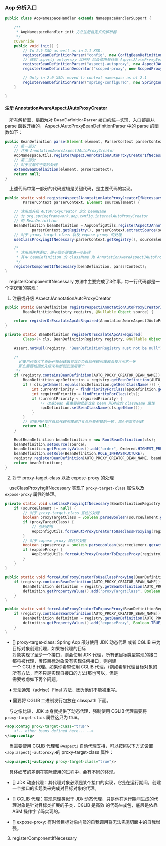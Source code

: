 ### Aop 分析入口

```java
public class AopNamespaceHandler extends NamespaceHandlerSupport {

	/**
	 * AopNamespaceHandler init 方法注册自定义的解析器
	 */
	@Override
	public void init() {
		// In 2.0 XSD as well as in 2.1 XSD.
		registerBeanDefinitionParser("config", new ConfigBeanDefinitionParser());
		// 遇到 aspectj-autoproxy 注解时 就会使用解析器 AspectJAutoProxyBeanDefinitionParser 进行解析
		registerBeanDefinitionParser("aspectj-autoproxy", new AspectJAutoProxyBeanDefinitionParser());
		registerBeanDefinitionDecorator("scoped-proxy", new ScopedProxyBeanDefinitionDecorator());

		// Only in 2.0 XSD: moved to context namespace as of 2.1
		registerBeanDefinitionParser("spring-configured", new SpringConfiguredBeanDefinitionParser());
	}

}
```

#### 注册 AnnotationAwareAspectJAutoProxyCreator
&ensp;&ensp;所有解析器，是因为对 BeanDefinitionParser 接口的统一实现，入口都是从 parse 函数开始的，
AspectJAutoProxyBeanDefinitionParser 中的 parse 的函数如下：

```java
public BeanDefinition parse(Element element, ParserContext parserContext) {
    // 第一部分
    // 注册 AnnotationAwareAspectJAutoProxyCreator
    AopNamespaceUtils.registerAspectJAnnotationAutoProxyCreatorIfNecessary(parserContext, element);
    // 第二部分
    // 对于注解中子类的处理
    extendBeanDefinition(element, parserContext);
    return null;
}
```

&ensp;&ensp;上述代码中第一部分的代码逻辑是关键代码，是主要代码的实现。

```java
public static void registerAspectJAnnotationAutoProxyCreatorIfNecessary(
        ParserContext parserContext, Element sourceElement) {

    // 注册或升级 AutoProxyCreator 定义 beanName 
    // 为 org.springframework.aop.config.internalAutoProxyCreator
    // 的 BeanDefinition
    BeanDefinition beanDefinition = AopConfigUtils.registerAspectJAnnotationAutoProxyCreatorIfNecessary(
            parserContext.getRegistry(), parserContext.extractSource(sourceElement));
    // 对于 proxy-target-class 以及 expose-proxy 的处理
    useClassProxyingIfNecessary(parserContext.getRegistry(), sourceElement);

    /*
     * 注册组件并通知，便于监听器做进一步处理
     * 其中 beanDefinition 的 className 为 AnnotationAwareAspectJAutoProxyCreator
     */
    registerComponentIfNecessary(beanDefinition, parserContext);
}
```
&ensp;&ensp;registerComponentIfNecessary 方法中主要完成了3件事，每一行代码都是一个字逻辑的实现：

1. 注册或升级 AspectJAnnotationAutoProxyCreator

```java
public static BeanDefinition registerAspectJAnnotationAutoProxyCreatorIfNecessary(
        BeanDefinitionRegistry registry, @Nullable Object source) {

    return registerOrEscalateApcAsRequired(AnnotationAwareAspectJAutoProxyCreator.class, registry, source);
}
```

```java
private static BeanDefinition registerOrEscalateApcAsRequired(
        Class<?> cls, BeanDefinitionRegistry registry, @Nullable Object source) {

    Assert.notNull(registry, "BeanDefinitionRegistry must not be null");

    /*
      如果已经存在了自动代理创建器且存在的自动代理创建器与现在的不一致
      那么需要根据优先级来判断到底使用哪个
     */
    if (registry.containsBeanDefinition(AUTO_PROXY_CREATOR_BEAN_NAME)) {
        BeanDefinition apcDefinition = registry.getBeanDefinition(AUTO_PROXY_CREATOR_BEAN_NAME);
        if (!cls.getName().equals(apcDefinition.getBeanClassName())) {
            int currentPriority = findPriorityForClass(apcDefinition.getBeanClassName());
            int requiredPriority = findPriorityForClass(cls);
            if (currentPriority < requiredPriority) {
                // 改变bean 最重要的就是改变 bean 所对应的 className 属性
                apcDefinition.setBeanClassName(cls.getName());
            }
        }
        // 如果已经存在自动代理创建器并且与将要创建的一致，那么无需在创建
        return null;
    }

    RootBeanDefinition beanDefinition = new RootBeanDefinition(cls);
    beanDefinition.setSource(source);
    beanDefinition.getPropertyValues().add("order", Ordered.HIGHEST_PRECEDENCE);
    beanDefinition.setRole(BeanDefinition.ROLE_INFRASTRUCTURE);
    registry.registerBeanDefinition(AUTO_PROXY_CREATOR_BEAN_NAME, beanDefinition);
    return beanDefinition;
}
```

2. 对于 proxy-target-class 以及 expose-proxy 的处理

&ensp;&ensp;useClassProxyingIfNecessary 实现了 `proxy-target-class` 属性以及 `expose-proxy`
属性的处理。
```java
private static void useClassProxyingIfNecessary(BeanDefinitionRegistry registry, @Nullable Element sourceElement) {
    if (sourceElement != null) {
        // 对于 proxy-target-class 属性的处理
        boolean proxyTargetClass = Boolean.parseBoolean(sourceElement.getAttribute(PROXY_TARGET_CLASS_ATTRIBUTE));
        if (proxyTargetClass) {
            // 强制使用
            AopConfigUtils.forceAutoProxyCreatorToUseClassProxying(registry);
        }
        // 对于 expose-proxy 属性的处理
        boolean exposeProxy = Boolean.parseBoolean(sourceElement.getAttribute(EXPOSE_PROXY_ATTRIBUTE));
        if (exposeProxy) {
            AopConfigUtils.forceAutoProxyCreatorToExposeProxy(registry);
        }
    }
}
```

```java
public static void forceAutoProxyCreatorToUseClassProxying(BeanDefinitionRegistry registry) {
    if (registry.containsBeanDefinition(AUTO_PROXY_CREATOR_BEAN_NAME)) {
        BeanDefinition definition = registry.getBeanDefinition(AUTO_PROXY_CREATOR_BEAN_NAME);
        definition.getPropertyValues().add("proxyTargetClass", Boolean.TRUE);
    }
}
```

```java
public static void forceAutoProxyCreatorToExposeProxy(BeanDefinitionRegistry registry) {
    if (registry.containsBeanDefinition(AUTO_PROXY_CREATOR_BEAN_NAME)) {
        BeanDefinition definition = registry.getBeanDefinition(AUTO_PROXY_CREATOR_BEAN_NAME);
        definition.getPropertyValues().add("exposeProxy", Boolean.TRUE);
    }
}
```
- [] proxy-target-class: Spring Aop 部分使用 JDK 动态代理 或者 CGLIB 来为目标对象创建代理，如果被代理的目标  
对象实现了至少一个接口，则会使用 JDK 代理，所有该目标类型实现的接口都将被代理，若该目标对象没有实现任何接口，则创建  
一个 CGLIB 代理。如果你希望使用 CGLIB 代理，(例如希望代理目标对象的所有方法，而不只是实现自接口的方法)那也可以，但是  
需要考虑如下两个问题。

&ensp;&ensp;&diams; 无法通知（advise）Final 方法，因为他们不能被重写。

&ensp;&ensp;&diams; 需要将 CGLIB 二进制发行包放在 classpath 下面。

&ensp;&ensp;与之像比较，JDK 本身就提供了动态代理，强制使用 CGLIB 代理需要将 `proxy-target-class` 属性这只为 true。
```xml
<aop:config proxy-target-class="true">
    <!-- other beans defined here... -->
</aop:config>
```

&ensp;&ensp;当需要使用 CGLIB 代理和 `@AspectJ` 自动代理支持，可以按照以下方式设置 `<aop:aspectj-autoproxy>`的
proxy-target-class 属性：
```xml
<aop:aspectj-autoproxy proxy-target-class="true"/>
```
&ensp;&ensp;具体细节的差别在实际使用的过程中，会有不同的体现。

- [] JDK 动态代理：其代理对象必须是某个接口的实现，它是在运行期间，创建一个接口的实现类来完成对目标对象的代理。

- [] CGLIB 代理：实现原理类似于 JDk 动态代理，只是他在运行期间生成的代理对象是针对目标类扩展的子类，CGLIB 是高效
的代码生成包，底层是依靠 ASM 操作字节码实现的。

- [] expose-proxy: 有时候目标对象内部的自我调用将无法实施切面中的自我增强。




3. registerComponentIfNecessary




